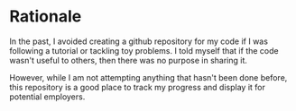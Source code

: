 # Rationale
In the past, I avoided creating a github repository for my code if I was
following a tutorial or tackling toy problems. I told myself that if the code
wasn't useful to others, then there was no purpose in sharing it.

However, while I am not attempting anything that hasn't been done before, this
repository is a good place to track my progress and display it for potential
employers.
